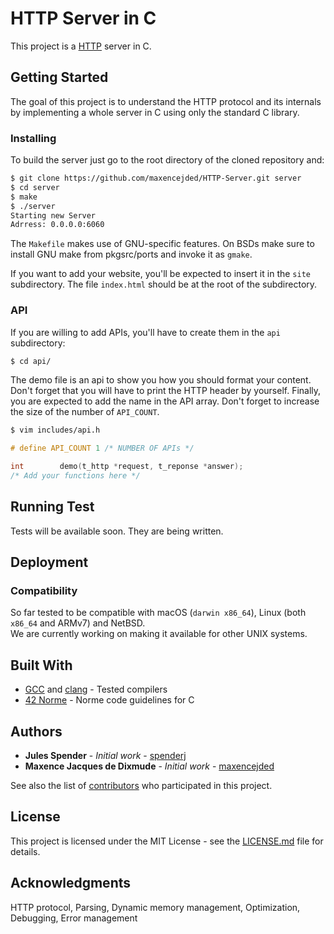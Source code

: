 # HTTP Server in C

This project is a [HTTP](https://tools.ietf.org/html/rfc2616) server in C.

## Getting Started

The goal of this project is to understand the HTTP protocol and its internals by implementing a whole server in C using only the standard C library.

### Installing

To build the server just go to the root directory of the cloned repository and:

```bash
$ git clone https://github.com/maxencejded/HTTP-Server.git server
$ cd server
$ make
$ ./server
Starting new Server
Adrress: 0.0.0.0:6060
```

The `Makefile` makes use of GNU-specific features. On BSDs make sure to install GNU make from pkgsrc/ports and invoke it as `gmake`.

If you want to add your website, you'll be expected to insert it in the `site` subdirectory. The file `index.html` should be at the root of the subdirectory.

### API
If you are willing to add APIs, you'll have to create them in the `api` subdirectory:

```bash
$ cd api/
```
The demo file is an api to show you how you should format your content.
Don't forget that you will have to print the HTTP header by yourself.
Finally, you are expected to add the name in the API array. Don't forget to increase the size of the number of ``API_COUNT``.

```bash
$ vim includes/api.h
```
```C
# define API_COUNT 1 /* NUMBER OF APIs */

int        demo(t_http *request, t_reponse *answer);
/* Add your functions here */
```

## Running Test

Tests will be available soon. They are being written.

## Deployment
### Compatibility
So far tested to be compatible with macOS (`darwin x86_64`), Linux (both `x86_64` and ARMv7) and NetBSD.\
We are currently working on making it available for other UNIX systems.

## Built With

* [GCC](https://gcc.gnu.org/) and [clang](https://clang.llvm.org) - Tested compilers
* [42 Norme](https://github.com/Nqsir/The-Norm-42/blob/master/norme.fr.pdf) - Norme code guidelines for C

## Authors

* **Jules Spender** - *Initial work* - [spenderj](https://github.com/spenderj)
* **Maxence Jacques de Dixmude** - *Initial work* - [maxencejded](https://github.com/maxencejded)

See also the list of [contributors](CONTRIBUTORS.md) who participated in this project.

## License

This project is licensed under the MIT License - see the [LICENSE.md](LICENSE.md) file for details.

## Acknowledgments

HTTP protocol, Parsing, Dynamic memory management, Optimization, Debugging, Error management

